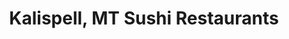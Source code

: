 ---
layout: city
title: Kalispell, MT Sushi Restaurants
permalink: /montana/kalispell/
stateAbbr: MT
stateName: Montana
cityName: Kalispell

---